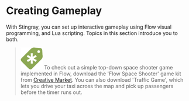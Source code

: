 ﻿# Creating Gameplay

With Stingray, you can set up interactive gameplay using Flow visual programming, and Lua scripting. Topics in this section introduce you to both.

> ![](images/icon_CreativeMarket.png) To check out a simple top-down space shooter game implemented in Flow, download the 'Flow Space Shooter' game kit from <a href="http://www.autodesk.com/stingray-creativemarket-samples" target="blank">Creative Market</a>. You can also download 'Traffic Game', which lets you drive your taxi across the map and pick up passengers before the timer runs out.

